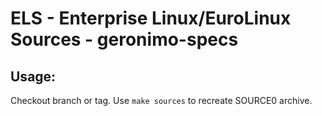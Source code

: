 # ELS - Enterprise Linux/EuroLinux Sources - geronimo-specs
 
## Usage:
  Checkout branch or tag. Use `make sources` to recreate  SOURCE0 archive.
